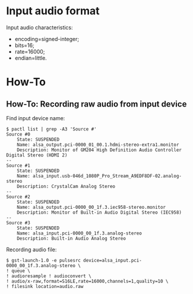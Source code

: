 
# Input audio format

Input audio characteristics:
* encoding=signed-integer;
* bits=16;
* rate=16000;
* endian=little.

# How-To

## How-To: Recording raw audio from input device

Find input device name:
```shell
$ pactl list | grep -A3 'Source #'
Source #0
    State: SUSPENDED
    Name: alsa_output.pci-0000_01_00.1.hdmi-stereo-extra1.monitor
    Description: Monitor of GM204 High Definition Audio Controller Digital Stereo (HDMI 2)
--
Source #1
    State: SUSPENDED
    Name: alsa_input.usb-046d_1080P_Pro_Stream_A9EDF8DF-02.analog-stereo
    Description: CrystalCam Analog Stereo
--
Source #2
    State: SUSPENDED
    Name: alsa_output.pci-0000_00_1f.3.iec958-stereo.monitor
    Description: Monitor of Built-in Audio Digital Stereo (IEC958)
--
Source #3
    State: SUSPENDED
    Name: alsa_input.pci-0000_00_1f.3.analog-stereo
    Description: Built-in Audio Analog Stereo
```

Recording audio file:
```shell
$ gst-launch-1.0 -e pulsesrc device=alsa_input.pci-0000_00_1f.3.analog-stereo \
! queue \
! audioresample ! audioconvert \
! audio/x-raw,format=S16LE,rate=16000,channels=1,quality=10 \
! filesink location=audio.raw
```
    